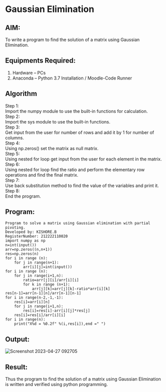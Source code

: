 # Gaussian Elimination

## AIM:
To write a program to find the solution of a matrix using Gaussian Elimination.

## Equipments Required:
1. Hardware – PCs
2. Anaconda – Python 3.7 Installation / Moodle-Code Runner

## Algorithm
Step 1:  
Import the numpy module to use the built-in functions for calculation.  
Step 2:  
Import the sys module to use the built-in functions.  
Step 3:  
Get input from the user for number of rows and add it by 1 for number of columns.  
Step 4:  
Using np.zeros() set the matrix as null matrix.  
Step 5:  
Using nested for loop get input from the user for each element in the matrix.  
Step 6:    
Using nested for loop find the ratio and perform the elementary row operations and find the final matrix.  
Step 7:    
Use back substitution method to find the value of the variables and print it.  
Step 8:  
End the program.

## Program:
```
Program to solve a matrix using Gaussian elimination with partial pivoting.
Developed by: KISHORE.B 
RegisterNumber: 212222110020
import numpy as np
n=int(input())
arr=np.zeros((n,n+1))
res=np.zeros(n)
for i in range (n):
    for j in range(n+1):
        arr[i][j]=int(input())
for i in range (n):
    for j in range(i+1,n):
        ratio=arr[j][i]/arr[i][i]
        for k in range (n+1):
            arr[j][k]=arr[j][k]-ratio*arr[i][k]
res[n-1]=arr[n-1][n]/arr[n-1][n-1]
for i in range(n-2,-1,-1):
    res[i]=arr[i][n]
    for j in range(i+1,n):
        res[i]=res[i]-arr[i][j]*res[j]
    res[i]=res[i]/arr[i][i]
for i in range(n):
    print("X%d = %0.2f" %(i,res[i]),end =" ")
```

## Output:
![Screenshot 2023-04-27 092705](https://user-images.githubusercontent.com/121484538/234756134-7c7198a8-e7f6-4cb2-9389-65c4e1e90130.png)

## Result:
Thus the program to find the solution of a matrix using Gaussian Elimination is written and verified using python programming.

